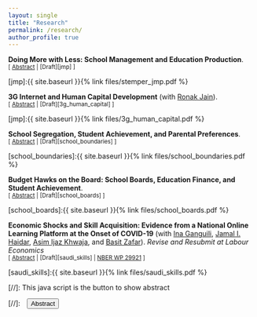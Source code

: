```yaml
---
layout: single
title: "Research"
permalink: /research/
author_profile: true
---
```


**Doing More with Less: School Management and Education Production**. <br/> <small>[ <a href="#/" onclick="visib('jmp')">Abstract</a> | [Draft][jmp] ]</small>

<div id="jmp" style="display: none; text-align: justify; line-height: 1.2" ><small>
The school superintendent is the highest-ranking executive in U.S. school districts, responsible for managing personnel decisions and overseeing regular school operations. To estimate the causal effect of superintendents on district performance, I collect data on the tenures of over 18,000 school superintendents covering over half of American public school children using a model of test score value-added that allows a superintendent’s effect to emerge over the course of their tenure within a district. Superintendent transitions between districts are leveraged to validate these estimates and to identify common practices of effective superintendents. I show that superintendents have large effects on school district performance, accounting for one-
fourth of the observed differences in learning rates across districts. Top management matters most in districts where managerial flexibility is ex-ante largest: smaller districts and districts with weaker teachers unions. Effective superintendents do not change levels of district spending or staffing but instead make changes in school operations, increasing teacher turnover and reducing teacher absences. Finally, I find evidence that the link between value-added and salary for superintendents is strongest in districts with higher levels of local interdistrict competition.
</small><br><br/></div>

[jmp]:{{ site.baseurl }}{% link files/stemper_jmp.pdf %}

**3G Internet and Human Capital Development** (with [Ronak Jain](https://www.ronak-jain.com/home)). <br/> <small>[ <a href="#/" onclick="visib('3g_human_capital')">Abstract</a> | [Draft][3g_human_capital] ]</small>

<div id="3g_human_capital" style="display: none; text-align: justify; line-height: 1.2" ><small>
We study the impact of global expansions in mobile internet access between 2000 and 2018 on student outcomes. We link geospatial data on the rollout of 3G mobile technology with over 2 million student test scores from 82 countries. Our findings indicate that the introduction of 3G coverage leads to substantial increases in smartphone ownership and internet usage among adolescents. Moreover, changes in 3G coverage are associated with significant declines in test scores across all subjects, with magnitudes roughly equivalent to the loss of one-quarter of a year of learning. We find suggestive evidence that a reduction in feelings of belonging, ease of making friends, and self-efficacy may explain these impacts.
</small><br><br/></div>

[jmp]:{{ site.baseurl }}{% link files/3g_human_capital.pdf %}

**School Segregation, Student Achievement, and Parental Preferences**. <br/> <small>[ <a href="#/" onclick="visib('school_boundaries')">Abstract</a> | [Draft][school_boundaries] ]</small>

<div id="school_boundaries" style="display: none; text-align: justify; line-height: 1.2" ><small>
For most American K-12 students, where you live determines where you go to school. At the local level, school assignment is dictated by school attendance zones: boundaries that assign households to schools. I use geospatial data on the boundaries used to assign over 10 million public school students across 1,401 districts to identify changes in school assignment and estimate how these changes affect school segregation, student achievement, and neighborhood house prices. Comparing districts that impose integrative versus segregationary rezoning schemes shows that rezoning decisions can change segregation substantially, and that reductions in segregation narrow test score gaps between White and Black students. I find evidence that house prices fall in neighborhoods that are newly-assigned to schools with higher shares of Black and Hispanic students.
</small><br><br/></div>

[school_boundaries]:{{ site.baseurl }}{% link files/school_boundaries.pdf %}

**Budget Hawks on the Board: School Boards, Education Finance, and Student Achievement**. <br/> <small>[ <a href="#/" onclick="visib('school_boards')">Abstract</a> | [Draft][school_boards] ]</small>

<div id="school_boards" style="display: none; text-align: justify; line-height: 1.2" ><small>
Funding for education in America is spread across multiple levels of government, but financial decision-making is handled by locally elected school boards. During elections, many candidates for board seats run on promises of reforming district finances. I identify such "budget hawks" using natural language processing methods and campaign statements from school board candidates in California. I use a regression discontinuity design to test how district outcomes evolve in the years following the narrow victory of a hawk over a non-hawk. The election of a budget hawk leads to large and prolonged cuts in district spending. Using test score data, I find suggestive evidence that students in these districts exhibit lower rates of test-based proficiency in subsequent years. Heterogeneity analyses show evidence that districts that exhibit higher reductions in spending experience larger test score declines. 
</small><br><br/></div>

[school_boards]:{{ site.baseurl }}{% link files/school_boards.pdf %}

**Economic Shocks and Skill Acquisition: Evidence from a National Online Learning Platform at the Onset of COVID-19** (with [Ina Ganguili](https://blogs.umass.edu/iganguli/), [Jamal I. Haidar](https://scholar.harvard.edu/haidar/home), [Asim Ijaz Khwaja](https://khwaja.scholar.harvard.edu/), and [Basit Zafar](https://sites.google.com/site/basitakzafar/)). _Revise and Resubmit at Labour Economics_ <br/>
<small>[ <a href="#/" onclick="visib('saudi_skills')">Abstract</a> | [Draft][saudi_skills] | [NBER WP 29921][saudi_skills_nber] ]</small>

<div id="saudi_skills" style="display: none; text-align: justify; line-height: 1.2" ><small>
We study how large shocks impact individuals’ skilling decisions using data from the largest online learning platform in Saudi Arabia. The onset of the COVID-19 pandemic brought about a massive increase in online skilling, and demand shifted towards courses that offered skills, such as telework, likely to be immediately valuable during the pandemic. Consistent with a model where individuals trade off reskilling costs with their expectations of future labor market conditions and their duration of work, we find that shifts into telework courses were largest for older workers. In contrast, younger workers increased enrollments in courses related to new skills, such as general, occupation-specific, and computer-related skills. Using national administrative employment data, we provide suggestive evidence that these investments in skills in early 2020 helped users maintain employment over the course of the pandemic.
</small><br><br/></div>

[saudi_skills]:{{ site.baseurl }}{% link files/saudi_skills.pdf %}

[saudi_skills_nber]: https://www.nber.org/papers/w29921


[//]: This java script is the button to show abstract
<script>
 function visib(id) {
  var x = document.getElementById(id);
  if (x.style.display === "block") {
    x.style.display = "none";
  } else {
    x.style.display = "block";
  }
}
</script>

[//]:&emsp;<button onclick="visib('polariz')" class="btn btn--inverse btn--small">Abstract</button>
